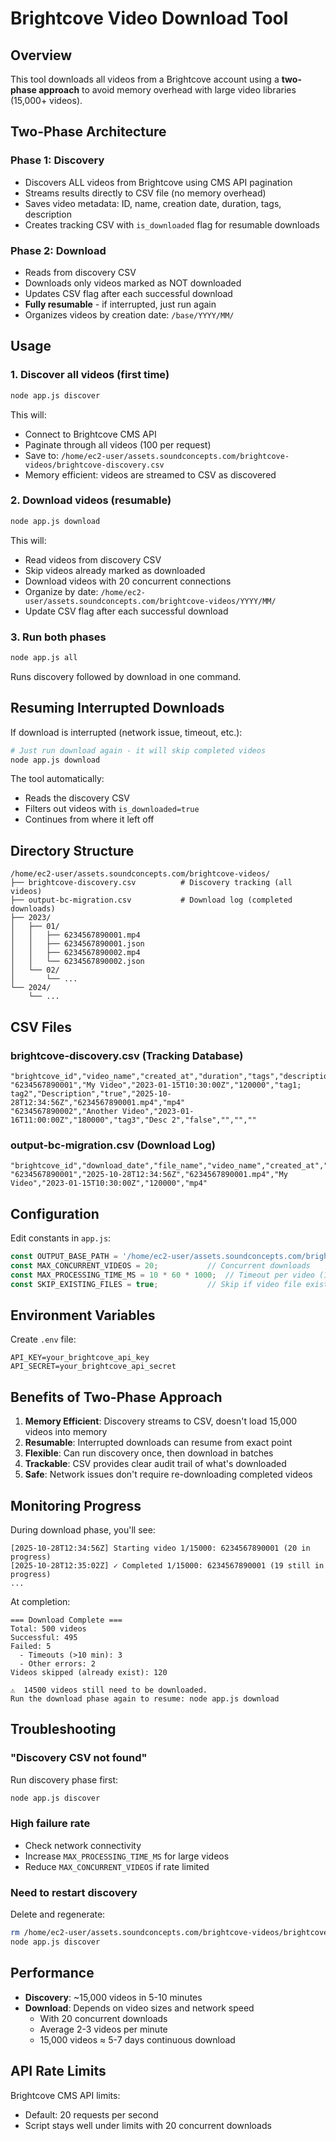 # Brightcove Video Download Tool

## Overview

This tool downloads all videos from a Brightcove account using a **two-phase approach** to avoid memory overhead with large video libraries (15,000+ videos).

## Two-Phase Architecture

### Phase 1: Discovery
- Discovers ALL videos from Brightcove using CMS API pagination
- Streams results directly to CSV file (no memory overhead)
- Saves video metadata: ID, name, creation date, duration, tags, description
- Creates tracking CSV with `is_downloaded` flag for resumable downloads

### Phase 2: Download
- Reads from discovery CSV
- Downloads only videos marked as NOT downloaded
- Updates CSV flag after each successful download
- **Fully resumable** - if interrupted, just run again
- Organizes videos by creation date: `/base/YYYY/MM/`

## Usage

### 1. Discover all videos (first time)
```bash
node app.js discover
```

This will:
- Connect to Brightcove CMS API
- Paginate through all videos (100 per request)
- Save to: `/home/ec2-user/assets.soundconcepts.com/brightcove-videos/brightcove-discovery.csv`
- Memory efficient: videos are streamed to CSV as discovered

### 2. Download videos (resumable)
```bash
node app.js download
```

This will:
- Read videos from discovery CSV
- Skip videos already marked as downloaded
- Download videos with 20 concurrent connections
- Organize by date: `/home/ec2-user/assets.soundconcepts.com/brightcove-videos/YYYY/MM/`
- Update CSV flag after each successful download

### 3. Run both phases
```bash
node app.js all
```

Runs discovery followed by download in one command.

## Resuming Interrupted Downloads

If download is interrupted (network issue, timeout, etc.):

```bash
# Just run download again - it will skip completed videos
node app.js download
```

The tool automatically:
- Reads the discovery CSV
- Filters out videos with `is_downloaded=true`
- Continues from where it left off

## Directory Structure

```
/home/ec2-user/assets.soundconcepts.com/brightcove-videos/
├── brightcove-discovery.csv          # Discovery tracking (all videos)
├── output-bc-migration.csv           # Download log (completed downloads)
├── 2023/
│   ├── 01/
│   │   ├── 6234567890001.mp4
│   │   ├── 6234567890001.json
│   │   ├── 6234567890002.mp4
│   │   └── 6234567890002.json
│   └── 02/
│       └── ...
└── 2024/
    └── ...
```

## CSV Files

### brightcove-discovery.csv (Tracking Database)
```csv
"brightcove_id","video_name","created_at","duration","tags","description","is_downloaded","download_date","file_name","container"
"6234567890001","My Video","2023-01-15T10:30:00Z","120000","tag1; tag2","Description","true","2025-10-28T12:34:56Z","6234567890001.mp4","mp4"
"6234567890002","Another Video","2023-01-16T11:00:00Z","180000","tag3","Desc 2","false","","",""
```

### output-bc-migration.csv (Download Log)
```csv
"brightcove_id","download_date","file_name","video_name","created_at","duration","container"
"6234567890001","2025-10-28T12:34:56Z","6234567890001.mp4","My Video","2023-01-15T10:30:00Z","120000","mp4"
```

## Configuration

Edit constants in `app.js`:

```javascript
const OUTPUT_BASE_PATH = '/home/ec2-user/assets.soundconcepts.com/brightcove-videos';
const MAX_CONCURRENT_VIDEOS = 20;           // Concurrent downloads
const MAX_PROCESSING_TIME_MS = 10 * 60 * 1000;  // Timeout per video (10 min)
const SKIP_EXISTING_FILES = true;           // Skip if video file exists
```

## Environment Variables

Create `.env` file:

```env
API_KEY=your_brightcove_api_key
API_SECRET=your_brightcove_api_secret
```

## Benefits of Two-Phase Approach

1. **Memory Efficient**: Discovery streams to CSV, doesn't load 15,000 videos into memory
2. **Resumable**: Interrupted downloads can resume from exact point
3. **Flexible**: Can run discovery once, then download in batches
4. **Trackable**: CSV provides clear audit trail of what's downloaded
5. **Safe**: Network issues don't require re-downloading completed videos

## Monitoring Progress

During download phase, you'll see:
```
[2025-10-28T12:34:56Z] Starting video 1/15000: 6234567890001 (20 in progress)
[2025-10-28T12:35:02Z] ✓ Completed 1/15000: 6234567890001 (19 still in progress)
...
```

At completion:
```
=== Download Complete ===
Total: 500 videos
Successful: 495
Failed: 5
  - Timeouts (>10 min): 3
  - Other errors: 2
Videos skipped (already exist): 120

⚠️  14500 videos still need to be downloaded.
Run the download phase again to resume: node app.js download
```

## Troubleshooting

### "Discovery CSV not found"
Run discovery phase first:
```bash
node app.js discover
```

### High failure rate
- Check network connectivity
- Increase `MAX_PROCESSING_TIME_MS` for large videos
- Reduce `MAX_CONCURRENT_VIDEOS` if rate limited

### Need to restart discovery
Delete and regenerate:
```bash
rm /home/ec2-user/assets.soundconcepts.com/brightcove-videos/brightcove-discovery.csv
node app.js discover
```

## Performance

- **Discovery**: ~15,000 videos in 5-10 minutes
- **Download**: Depends on video sizes and network speed
  - With 20 concurrent downloads
  - Average 2-3 videos per minute
  - 15,000 videos ≈ 5-7 days continuous download

## API Rate Limits

Brightcove CMS API limits:
- Default: 20 requests per second
- Script stays well under limits with 20 concurrent downloads

